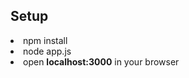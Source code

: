 <h2>Setup</h2>
<li>npm install</li>
<li>node app.js</li>
<li>open <strong>localhost:3000</strong> in your browser</li>

